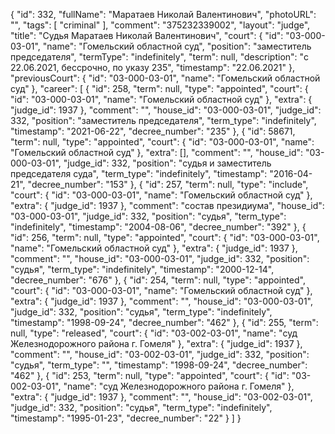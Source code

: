 {
    "id": 332,
    "fullName": "Маратаев Николай Валентинович",
    "photoURL": "",
    "tags": [
        "criminal"
    ],
    "comment": "375232339002",
    "layout": "judge",
    "title": "Судья Маратаев Николай Валентинович",
    "court": {
        "id": "03-000-03-01",
        "name": "Гомельский областной суд",
        "position": "заместитель председателя",
        "termType": "indefinitely",
        "term": null,
        "description": "c 22.06.2021, бессрочно, по указу 235",
        "timestamp": "22.06.2021"
    },
    "previousCourt": {
        "id": "03-000-03-01",
        "name": "Гомельский областной суд"
    },
    "career": [
        {
            "id": 258,
            "term": null,
            "type": "appointed",
            "court": {
                "id": "03-000-03-01",
                "name": "Гомельский областной суд"
            },
            "extra": {
                "judge_id": 1937
            },
            "comment": "",
            "house_id": "03-000-03-01",
            "judge_id": 332,
            "position": "заместитель председателя",
            "term_type": "indefinitely",
            "timestamp": "2021-06-22",
            "decree_number": "235"
        },
        {
            "id": 58671,
            "term": null,
            "type": "appointed",
            "court": {
                "id": "03-000-03-01",
                "name": "Гомельский областной суд"
            },
            "extra": [],
            "comment": "",
            "house_id": "03-000-03-01",
            "judge_id": 332,
            "position": "судья и заместитель председателя суда",
            "term_type": "indefinitely",
            "timestamp": "2016-04-21",
            "decree_number": "153"
        },
        {
            "id": 257,
            "term": null,
            "type": "include",
            "court": {
                "id": "03-000-03-01",
                "name": "Гомельский областной суд"
            },
            "extra": {
                "judge_id": 1937
            },
            "comment": "состав президиума",
            "house_id": "03-000-03-01",
            "judge_id": 332,
            "position": "судья",
            "term_type": "indefinitely",
            "timestamp": "2004-08-06",
            "decree_number": "392"
        },
        {
            "id": 256,
            "term": null,
            "type": "appointed",
            "court": {
                "id": "03-000-03-01",
                "name": "Гомельский областной суд"
            },
            "extra": {
                "judge_id": 1937
            },
            "comment": "",
            "house_id": "03-000-03-01",
            "judge_id": 332,
            "position": "судья",
            "term_type": "indefinitely",
            "timestamp": "2000-12-14",
            "decree_number": "676"
        },
        {
            "id": 254,
            "term": null,
            "type": "appointed",
            "court": {
                "id": "03-000-03-01",
                "name": "Гомельский областной суд"
            },
            "extra": {
                "judge_id": 1937
            },
            "comment": "",
            "house_id": "03-000-03-01",
            "judge_id": 332,
            "position": "судья",
            "term_type": "indefinitely",
            "timestamp": "1998-09-24",
            "decree_number": "462"
        },
        {
            "id": 255,
            "term": null,
            "type": "released",
            "court": {
                "id": "03-002-03-01",
                "name": "суд Железнодорожного района г. Гомеля"
            },
            "extra": {
                "judge_id": 1937
            },
            "comment": "",
            "house_id": "03-002-03-01",
            "judge_id": 332,
            "position": "судья",
            "term_type": "",
            "timestamp": "1998-09-24",
            "decree_number": "462"
        },
        {
            "id": 253,
            "term": null,
            "type": "appointed",
            "court": {
                "id": "03-002-03-01",
                "name": "суд Железнодорожного района г. Гомеля"
            },
            "extra": {
                "judge_id": 1937
            },
            "comment": "",
            "house_id": "03-002-03-01",
            "judge_id": 332,
            "position": "судья",
            "term_type": "indefinitely",
            "timestamp": "1995-01-23",
            "decree_number": "22"
        }
    ]
}